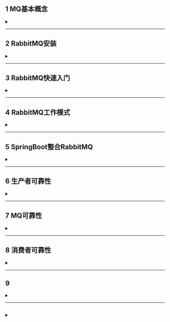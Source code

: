 ## 1 MQ基本概念

<details>
<summary> </summary>

### 1.1 MQ概述
MQ全程Message Queue(消息队列)，是在消息的传输过程中保存消息的容器。多用于分布式系统之间进行通信

### 1.2 MQ优势
- 优势
  - 应用解耦：提高系统容错性和可维护性
  - 异步提速：提升用户体验和系统吞吐量
  - 削峰填谷：提高系统稳定性



### 1.3 MQ劣势
- 劣势
  - 系统可用性降低
    - 系统引入外部依赖越多，系统稳定性越差，一旦MQ宕机，就会对业务造成影响
  - 系统复杂性提供
    - 如何保证消息没有被重复消费、如何处理消息丢失、保证消息传递顺序性
  - 一致性问题

### 1.4 RabbitMQ简介
- AMQP，高级消息队列协议，是一个网络协议。基于此协议的客户端与消息中间件可以传递消息，并不受客户端、中间件不同产品，不同开发语言等条件限制  
基础框架
![](/img/RabbitMQ/base_structrue.png)

### 1.5 JMS
- JMS即JavaMessage Service，消息服务应用程序接口，是java中面向消息中间件的API



</details>

---

## 2 RabbitMQ安装

<details>
<summary> </summary>

在linux上搭建
### 2.1 准备
- [RabbitMQ3.6.5安装包](https://github.com/rabbitmq/rabbitmq-server/releases?expanded=true&page=4&q=3.6.5)
- [erlang安装包](https://github.com/rabbitmq/erlang-rpm/releases?page=22)
- 注意RabbitMQ版本需使用对应erlang版本，rabbitMQ官网可查看  
 [版本查询](https://www.rabbitmq.com/which-erlang.html)


```
#安装依赖环境
yum install build-essential openssl openssl-devel uni0DBC unix0DBC-devel make gcc gcc-c++ kernel-devel m4 ncurses-devel tk tc xz 
#安装erlang
rpm -ivh erlang-19.3.6.5-1.el7.centos.x86_64.rpm
#socat安装(rabbitmq依赖)
yum install -y socat
#安装RabbitMQ
rpm -ivh rabbitmq-server-3.6.5-1.noarch.rpm

```

**启动**
```
systemctl start rabbitmq-server #启动
systemctl restart rabbitmq-server #重启
systemctl stop rabbitmq-server #停止
systemctl status rabbitmq-server #状态
```
**开启管理界面以及配置**
```
rabbitmq-plugins enable rabbitmq_management
#修改默认配置信息
vim /usr/lib/rabbitmq/lib/rabbitmq_server-3.6.5/ebin/rabbit.app
#将loopback_users中的guest释放，即删除<<"">>符号,配置结束记得restart服务
```
**登录测试**
- 访问http://虚拟机ip:15672/
  - 端口默认15672
  - 注意虚拟机防火墙拦截，简单解决方法关闭虚拟机防火墙

**解决config file not found**
将/usr/share/doc/rabbitmq-server-3.6.5/下rabbitmq.config.example复制到/etc/rabbitmq/
```
cp /usr/share/doc/rabbitmq-server-3.6.5/rabbitmq.config.example /etc/rabbitmq/rabbitmq.config
```
操作后重启服务即可


</details>

---

## 3 RabbitMQ快速入门

<details>
<summary> </summary>

- 创建Consumer、Provider模块
依赖
```
<dependency>
    <groupId>com.rabbitmq</groupId>
    <artifactId>amqp-client</artifactId>
    <version>5.14.2</version>
</dependency>
```
**Provider简单模式下**
```java
public class ProviderHelloWorld {
    public static void main(String[] args) throws IOException, TimeoutException {
        //1.创建连接工厂
        ConnectionFactory factory=new ConnectionFactory();
        //2.设置参数
        factory.setHost("192.168.52.129"); //ip
        factory.setPort(5672); //port 默认5672
        factory.setVirtualHost("/itcast");//虚拟机 默认/
        factory.setUsername("pptp"); //用户名
        factory.setPassword("pptp"); //密码
        factory.setHandshakeTimeout(300000000);//设置握手时间 解决超时报错问题
        //3.创建连接
        Connection connection = factory.newConnection();
        //4.创建channel
        Channel channel=connection.createChannel();
        //5.创建Queue
        /**
         *参数
         * 1. queue 队列名称
         * 2. durable 是否持久化，当mq重启后还在
         * 3. exclusive 是否独占，只能有一个consumer监听。当connection关闭时是否删除队列
         * 4. autoDelete 是否自动删除
         * 5. arguments 参数
         */
        channel.queueDeclare("helloWorld",true,false,false,null);
        //6.发送消息
        /**
         * 参数
         * 1. exchange 交换机名称，默认""
         * 2. routingKey 路由名称
         * 3. props 配置信息
         * 4. body 发送的消息数据
         */
        String body="hello rbmq";
        channel.basicPublish("","helloWorld",null,body.getBytes());
        
        //7.释放资源
        channel.close();
        connection.close();
    }
}
```
执行成功后页面管理queues结果  
![](/img/RabbitMQ/result1.png)

**Consumer**
```java
public class ConsumerHelloWorld {
    public static void main(String[] args) throws IOException, TimeoutException {
        ConnectionFactory factory=new ConnectionFactory();
        factory.setHost("192.168.52.129"); //ip
        factory.setPort(5672); //port 默认5672
        factory.setVirtualHost("/itcast");//虚拟机 默认/
        factory.setUsername("pptp"); //用户名
        factory.setPassword("pptp"); //密码
        factory.setHandshakeTimeout(300000000);//设置握手时间
        Connection connection = factory.newConnection();
        Channel channel=connection.createChannel();
        channel.queueDeclare("helloWorld",true,false,false,null);
        //接收消息
        /**
         * 参数
         * 1. queue 队列名称
         * 2. autoAck 是否自动确认
         * 3. callback 回调对象
         */
        Consumer consumer=new DefaultConsumer(channel){
            //回调方法，当收到消息后会自动执行该方法

            /**
             * 
             * @param consumerTag 标识
             * @param envelope 获取信息
             * @param properties 配置信息
             * @param body 数据
             * @throws IOException
             */
            @Override
            public void handleDelivery(String consumerTag, Envelope envelope, AMQP.BasicProperties properties, byte[] body) throws IOException {
                System.out.println(body.toString());
            }
        };
        channel.basicConsume("helloWorld",true, consumer);
    }
}
```

</details>

---

## 4 RabbitMQ工作模式

<details>
<summary> </summary>

### 4.1 Queues工作队列模式
![](/img/RabbitMQ/work_queues.png)
- 相比简单模式多了多个消费端，多个消费端共同消费同一个队列中的消息
- 应用于对于任务过重或任务较多情况，可以提高任务处理速度
- 代码上与简单模式无异

### 4.2 Pub/Sub订阅模式
![](/img/RabbitMQ/Pub_Sub.png)
- 引入了交换机(X)角色
  - 一方面接受生产者发送的消息，另一方面知道如何处理消息，如递交给某个特定队列。操作取决于Exchange类型:
    - Fanout：广播，将消息交给所有绑定到交换机的队列
    - Direct：定向，将消息交给符合指定routingkey的队列
    - Topic：通配符，把消息交给符合routing pattern的队列
    - Headers：参数匹配
- Exchange只负责转发消息，不具备存储消息的能力，因此如果没有任何队列与Exchange绑定，或者没有符合路由规则的队列，那么消息会丢失  


#### 4.2.1 Provider
> 主要增添了创建交换机和绑定步骤
```java
public class ProviderPubSub {
    public static void main(String[] args) throws IOException, TimeoutException {
        ConnectionFactory factory=new ConnectionFactory();
        factory.setHost("192.168.52.129"); 
        factory.setPort(5672); 
        factory.setVirtualHost("/itcast");
        factory.setUsername("pptp"); 
        factory.setPassword("pptp");
        factory.setHandshakeTimeout(300000000);
        Connection connection = factory.newConnection();
        Channel channel=connection.createChannel();
        //5.创建交换机
        /**
         * 参数
         * 1. exchange 交换机名称
         * 2. type 交换机类型
         *      DIRECT：定向
         *      FANOUT：广播
         *      TOPIC：通配符放松
         *      HEADERS：参数匹配
         * 3. durable：是否持久化
         * 4. autoDelete：自动删除
         * 5. internal：内部使用，一般false
         * 6. arguments：参数
         */
        String exchangeName="testFanout";
        channel.exchangeDeclare(exchangeName, BuiltinExchangeType.FANOUT,true,false,false,null);
        //6.创建队列
        String queue1Name="testFanoutQueue1";
        String queue2Name="testFanoutQueue2";
        channel.queueDeclare(queue1Name,true,false,false,null);
        channel.queueDeclare(queue2Name,true,false,false,null);
        //7.绑定队列和交换机
        /**
         * 参数
         * 1. queue：队列名称
         * 2. exchange：交换机名称
         * 3. routingKey：路由键，绑定规则，fanout默认为空字符串
         */
        channel.queueBind(queue1Name,exchangeName,"");
        channel.queueBind(queue2Name,exchangeName,"");
        //8. 发送消息
        String body="呵呵";
        channel.basicPublish(exchangeName,"",null,body.getBytes());
        //9/释放资源
        channel.close();
        connection.close();
    }
}
```
执行结果可发现两队列各有一条消息
![](/img/RabbitMQ/result2.png)

#### 4.2.1 Consumer
消费者代码无异，只需指定消费的队列，如样例种的queue1Name,queue2Name

### 4.3 Routing 路由模式
![](/img/RabbitMQ/Routing.png)
- 队列与交换机绑定，需要指定一个RoutingKey
- 消息的发送方在想交换机发送消息时，也必须指定消息的RoutingKey
- 交换机不再把消息交给每一个绑定的对象，而是根据RoutingKey判断，只有Key一致的队列才会受到消息

#### 4.3.1 Provider&Consumer
只需修改交换机的绑定参数即routingKey即可
例如：
```java
channel.queueBind(queue1Name,exchangeName,"error");
channel.queueBind(queue2Name,exchangeName,"info");
channel.queueBind(queue2Name,exchangeName,"error");
channel.queueBind(queue2Name,exchangeName,"warning");
```

### 4.4 Topics 通配符模式
![](/img/RabbitMQ/Topics.png)
- 能实现Pub/Sub和Routing模式的功能，至少Topic在配置routingKey时可以使用通配符，更加灵活  
通配符规则  

|符号|规则|示例|
|-|-|-|
|*|匹配一个单词|`pptp.*`将匹配`pptp.a`、`pptp.b`|
|#|匹配0个或多个单词|`pptp.#`将匹配`pptp.a.b`、`pptp.b.a`|
</details>

---

## 5 SpringBoot整合RabbitMQ

<details>
<summary> </summary>

### 5.1 SpringAMQP0
- 基于AMQP协议定义的一套API规范，提供了模板来发送和接受消息。包含两部分，其中spring-amqp是基础抽象，spring-rabbit是底层的默认实现

**依赖**
```xml
<dependency>
    <groupId>org.springframework.boot</groupId>
    <artifactId>spring-boot-starter-amqp</artifactId>
</dependency>
```
**application配置**
```yml
spring:
  rabbitmq:
    host:  192.168.52.129 #主机名
    port:  5672 #端口
    virtual-host:  /itcast #虚拟主机
    username:  pptp #用户名
    password:  pptp #密码
    #设置连接超时时间,单位ms
    #解决.concurrent.TimeoutException报错
    connection-timeout:  0

```

#### 5.1.1 简单样例
- SpringAMQP提供了RabbitTemplate工具类，方便我们发送消息
> 该样例队列用图形页面添加  

**发送消息**
```java
@Autowired
private RabbitTemplate rabbitTemplate;

@Test
void testSimpleQueue() {
    //队列名
    String queueName = "pptp.queue";
    // 消息
    String message = "hello rabbitmq";
    // 发送
    rabbitTemplate.convertAndSend(queueName,message);
    //rabbitTemplate.convertAndSend(exchangeName,routingKey,message);
}
```
**接收消息**
```java
@Component
public class SpringRabbitListener {

    @RabbitListener(queues = "pptp.queue") //声明要监听的队列名称
    public void listenSimpleQueue(String msg){
        System.out.println(msg);
    }
}
```

#### 5.1.2 队列与交换机声明
SpringAMQP提供了几个类，用来声明队列、交换机及其绑定关系
- Queue：用于声明队列，可以用工厂类QueueBuilder构建
- Exchange：用于声明交换机，可以用工厂类ExchangeBuilder构建
- Binding：用于声明队列和交换机的绑定关系，可以用工厂类BindingBuilder构建

**5.1.2.1 基于Bean声明**
```java
@Configuration
public class FanoutConfiguration {
    //声明FanoutExchange交换机
    @Bean
    public FanoutExchange fanoutExchange(){
        return new FanoutExchange("pptp.fanout");
    }
    //声明队列1
    @Bean
    public Queue fanoutQueue1(){
        return new Queue("fanout.queue1");
    }
    //绑定队列1与交换机
    @Bean
    public Binding bindingQueue1(Queue fanoutQueue1,FanoutExchange fanoutExchange){
        return BindingBuilder.bind(fanoutQueue1).to(fanoutExchange);
    }
}

```
**5.1.2.2 基于注解声明**
```java
@RabbitListener(bindings = @QueueBinding(
        value = @Queue(name = "direct.queue1",durable = "true"),
        exchange = @Exchange(name = "pptp.direct",type = ExchangeTypes.DIRECT),
        key = "123"
)
)
public void listenSimpleQueue2(String msg) throws InterruptedException{
    System.out.println(msg);
}
```

### 5.2 消息转换器
- spring的对消息对象的处理是由org.springframework.amqp.support.converter.MessageConverter来处理的，而默认实现是SimpleMessageConverter，基于JDK的ObjectOutputStream完成序列化，存在下列问题：
  - JDK的序列化有安全风险
  - JDK序列化的消息太大
  - JDK序列化消息的可读性差
- 建议使用JSON序列化
```xml
<dependency>
    <groupId>com.fasterxml.jackson.core</groupId>
    <artifactId>jackson-databind</artifactId>
</dependency>
```
添加配置bean
```java
@Bean
public MessageConverter jacksonMessageConverter(){
    return new Jackson2JsonMessageConverter();
}
```

</details>

---

## 6 生产者可靠性

<details>
<summary> </summary>

### 6.1 生产者重连
> 有时候由于网络波动，可能会出现客户端连接MQ失败情况，通过配置我们可以开启连接失败后的重连机制
```yml
spring:
  rabbitmq:
    connection-timeout:  0 #设置连接超时时间 0代表等待至连接成功
    template:
      retry:
        enabled: true #开启超时重试机制
        initial-interval: 1000ms #失败后的初始等待时间
        multiplier: 1 #失败后下次等待时长的倍数，下次等待时长 = initial-interval * multiplier
        max-attempts: 3 #最大重试次数
```

### 6.2 生产者确认
> RabbitMQ提供了Publisher Confirm和ublisher Return两种确认机制。开启后MQ成功收到消息后会返回确认消息给生产者，结果有以下几种：
> - 消息投递到了MQ，但路由失败。此时会通过PublisherReturn返回路由异常原因，然后返回ACK，告知投递成功
> - 临时消息投递到了MQ，并且入队成功，返回ACK
> - 持久消息投递到了MQ，并且入队完成持久化，返回ACK
> - 其他情况返回NACK

### 6.3 实现
publisher中添加配置
```yml
spring:
  rabbitmq:
    publisher-confirm-type: correlated #开启publisher confirm机制 
    # tpye：
    #1. none：关闭confirm机制
    #2. simple：同步阻塞等待MQ的回执消息
    #3. correlated：MQ异步回调方式返回回执消息
    publisher-returns: true #开启publisher return机制
```

#### 6.3.1 ReturnCallback
```java
@Slf4j
@Configuration
public class MqConfirmConfig implements ApplicationContextAware {
    @Override
    public void setApplicationContext(ApplicationContext applicationContext) throws BeansException {
        RabbitTemplate rabbitTemplate=applicationContext.getBean(RabbitTemplate.class);
        //配置回调
        rabbitTemplate.setReturnsCallback(new RabbitTemplate.ReturnsCallback() {
            @Override
            public void returnedMessage(ReturnedMessage returnedMessage) {
                log.debug("收到消息的return callback,exchange:{},key:{},msg:{},code:{},text:{}",
                        returnedMessage.getExchange(),returnedMessage.getRoutingKey(),returnedMessage.getMessage(),
                        returnedMessage.getReplyCode(),returnedMessage.getReplyText()
                );
            }
        });
    }
}
```

#### 6.3.2 ConfirmCallback
```java
@Test
void testConfirmCallback() {
    //1.创建cd
    CorrelationData cd = new CorrelationData(UUID.randomUUID().toString());
    //2.添加ConfirmCallback
    cd.getFuture().addCallback(new ListenableFutureCallback<CorrelationData.Confirm>() {
        @Override
        public void onFailure(Throwable ex) {
            log.error("消息回调失败(spring问题",ex);
        }

        @Override
        public void onSuccess(CorrelationData.Confirm result) {
            log.debug("收到confirm callback回执");
            if(result.isAck()){
                log.debug("消息发送成功，收到ACK");
            }
            else{
                log.error("消息发送失败，收到NACK，原因：{}",result.getReason());
            }
        }
    });
    Map<String,Object> msg=new HashMap<>();
    msg.put("name","jack");
    rabbitTemplate.convertAndSend("pptp.direct","123",msg,cd);
    try {
        Thread.sleep(100000); //等待回调
    } catch (InterruptedException e) {
        throw new RuntimeException(e);
    }
}
```

</details>

---

## 7 MQ可靠性

<details>
<summary> </summary>

> 在默认情况下，RabbitMQ会将接收到的信息保存在内存中以降低消息收发的延迟。这会导致两个问题：
> - 一旦MQ宕机，内存中的消息会丢失
> - 内存空间有限，当消费者故障或处理过慢时，会导致消息积压，引发MQ阻塞  
>   - 内存上限时MQ会执行Paged Out机制，将消息持久化
> 
> 解决方法：
> - 数据持久化
> - Lazy Queue

### 7.1 数据持久化
RabbitMQ实现数据持久化包括三个方面：
- 交换机持久化 (spring默认持久)
- 队列持久化 (spring默认持久)
- 消息持久化 --修改DeliveryMode

### 7.2 Lazy Queue
在3.12后所有的队列都是LazyQueue模式，无法更改
**特征**
- 接收到消息后直接存入磁盘而非内存
- 消费者要消费消息时才会从磁盘中读取并加载到内存
- 支持数百万条的消息存储

**实现**
- 基于@Bean
```java
@Bean
public Queue LazyQueue(){
    return QueueBuilder
            .durable("lazy.queue")
            .lazy()
            .build();
}
```
- 基于注解
```java
@RabbitListener(queuesToDeclare = @Queue(
        name = "lazy.queue",
        durable = "true",
        arguments = @Argument(name = "x-queue-mode",value = "lazy")
))
public void listenLazyQueue(String msg){
    log.info("接收到：{}",msg);
}
```

</details>

---

## 8 消费者可靠性

<details>
<summary> </summary>

### 8.1 消费者确认机制
为了确认消费者是否成功处理消息，RabbitMQ提供了消费者确认机制。当消费者处理消息结束后，应该向RabbitMQ发送一个回执，告知RabbitMQ自己消息处理状态。回执有三种可选值：
- ACK：成功处理消息，RabbitMQ从队列中删除该消息
- NACK：消息处理失败，RabbitMQ需要再次投递消息
- Reject：消息处理失败并拒绝该消息，RabbitMQ从队列中删除该消息  
- 
SpringAMQP已经实现了消息确认功能，并允许我们通过配置文件选择ACK处理方式，有三种方式：
- none：不处理。即消息投递给消费者后立刻ack，消息会立刻从MQ删除。非常不安全
- manual：手动模式。需要自己在业务代码中调用api，发送ack或reject，存在业务入侵，但更灵活
- auto：自动模式。SpringAMQP利用AOP对我们的消息处理逻辑做了环绕增强，当业务正常执行时则自动返回ack，业务出现异常，根据异常判断返回不同结果；
  - 业务异常，返回nack
  - 消息处理异常或校验异常，返回reject

**实现**  
修改配置
```yml
spring:
  rabbitmq:
    listener:
      simple:
        prefetch: 1
        acknowledge-mode: none #none 关闭；manual，手动ack；auto，自动ack
```

### 8.2 失败重试机制
当消费者出现异常后，消息会不断requeue(重新入队)到队列，再重新发送给消费者，然后再次异常，再次requeue，无限循环，导致mq的消息处理飙升，带来不必要的压力。我们可利用Spring的retry机制，在消费者出现异常时利用本地重试，而不是无限制的requeue到mq队列  


**配置**
```yml
spring:
  rabbitmq:
    listener:
      simple:
        prefetch: 1
        retry:
          enabled: true #开启消费者失败重试
          initial-interval: 1000ms #初始的失败等待时长为1s
          multiplier: 1
          max-attempts: 3
          stateless: true #true 无状态；false有状态。如果业务中包含事务，这里改为false
```

### 8.3 失败消息处理策略
在开启重试模式后，重试次数耗尽，如果消息依然失败，则需要有MessageRecoverer接口处理，它包含三种不同实现：
- RejectAndDontRequeueRecoverer：重试耗尽后，直接reject，丢弃消息。默认方式
- ImmediateRequeueMessageRecoverer：重试耗尽后，返回nack，消息重新入队
- RepublisherMessageRecoverer：重试耗尽后，将失败消息投递到指定的交换机

**RepublisherMessageRecoverer**  
将失败策略改为RepublisherMessageRecoverer：
1. 定义接收失败消息的交换机、队列及其绑定关系
2. 定义RepublisherMessageRecoverer:  
   ```java
    @Configuration
    @ConditionalOnProperty(prefix = "spring.rabbitmq.listener.simple.retry",name = "enabled",havingValue = "true") //配置开启才启用
    public class ErrorConfiguration {
        @Bean
        public MessageRecoverer messageRecoverer(RabbitTemplate rabbitTemplate){
            return new RepublishMessageRecoverer(rabbitTemplate,"error.exchange","error");
        }
    }
   ```

### 8.4 业务幂等性
> 指同一个业务，执行一次或多次对业务状态的影响是一致的

#### 8.4.1 解决重复消息

**方案一  唯一消息id**  
给每个消息设置一个唯一id，利用id区分是否是重复消息：
- 每一条消息都生成一个唯一的id，与消息一起投递给消费者
- 消费者接收到消息后处理自己的业务，业务处理成功后将消息ID保存到数据库
- 如果下次又收到相同消息，去数据库查询判断是否存在，存在则为重复消息放弃处理  

```java
//consumer中利用消息转换器添加
@Bean
public MessageConverter jacksonMessageConverter(){
    //1. 定义消息转换器
    Jackson2JsonMessageConverter jjmc = new Jackson2JsonMessageConverter();
    //2. 配置自动创建消息id，用于识别不同消息，也可以在业务中基于ID判断是否为重复消息
    jjmc.setCreateMessageIds(true);
    return jjmc;
}
```

**方案二  业务判断**  
结合业务逻辑，基于业务本身做判断。例如：我们要在支付后修改订单状态为已支付，应该在修改订单状态前先查询订单状态，判断状态是否是未支付。只有未支付订单才需要修改，其他不做处理



</details>

---

## 9 

<details>
<summary> </summary>




</details>

---

##  

<details>
<summary> </summary>




</details>